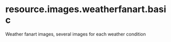 # resource.images.weatherfanart.basic
Weather fanart images, several images for each weather condition

